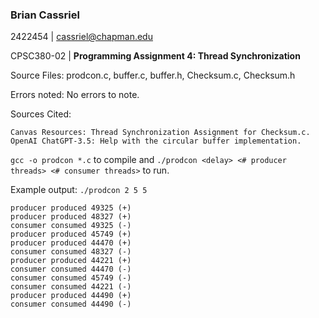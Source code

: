 ### Brian Cassriel
2422454 | cassriel@chapman.edu

CPSC380-02 | **Programming Assignment 4: Thread Synchronization**

Source Files: prodcon.c, buffer.c, buffer.h, Checksum.c, Checksum.h

Errors noted: No errors to note.

Sources Cited:
```
Canvas Resources: Thread Synchronization Assignment for Checksum.c.
OpenAI ChatGPT-3.5: Help with the circular buffer implementation.
```

`gcc -o prodcon *.c` to compile and `./prodcon <delay> <# producer threads> <# consumer threads>` to run.

Example output: `./prodcon 2 5 5`
```
producer produced 49325 (+)
producer produced 48327 (+)
consumer consumed 49325 (-)
producer produced 45749 (+)
producer produced 44470 (+)
consumer consumed 48327 (-)
producer produced 44221 (+)
consumer consumed 44470 (-)
consumer consumed 45749 (-)
consumer consumed 44221 (-)
producer produced 44490 (+)
consumer consumed 44490 (-)
```
